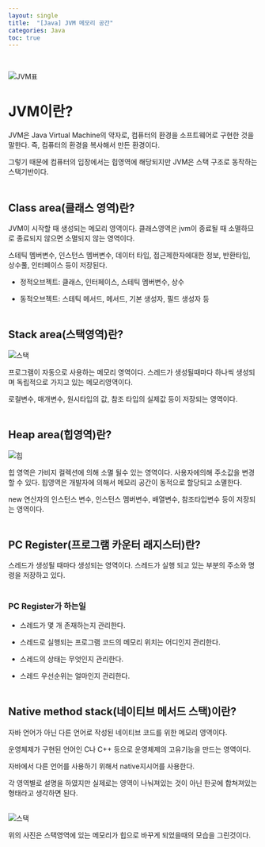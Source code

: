 ```yaml
---
layout: single
title:  "[Java] JVM 메모리 공간"
categories: Java
toc: true
---
```

<br/>

![JVM표](https:/images/2023-03-26-jvm/jvm표.JPG)
<br/>

# JVM이란? #

JVM은 Java Virtual Machine의 약자로, 컴퓨터의 환경을 소프트웨어로 구현한 것을 말한다. 
즉, 컴퓨터의 환경을 복사해서 만든 환경이다.

그렇기 때문에 컴퓨터의 입장에서는 힙영역에 해당되지만 JVM은 스택 구조로 동작하는 스택기반이다.
<br/><br/>

## Class area(클래스 영역)란? ##

JVM이 시작할 때 생성되는 메모리 영역이다. 클래스영역은 jvm이 종료될 때 소멸하므로 종료되지 않으면 소멸되지 않는 영역이다.

스테틱 멤버변수, 인스턴스 멤버변수, 데이터 타입, 접근제한자에대한 정보, 반환타입, 상수풀, 인터페이스 등이 저장된다.

- 정적오브젝트: 클래스, 인터페이스, 스테틱 멤버변수, 상수

- 동적오브젝트: 스테틱 메서드, 메서드, 기본 생성자, 필드 생성자 등
<br/><br/>

## Stack area(스택영역)란? ##

![스택](https:/images/2023-03-26-jvm/스택영역.PNG)
<br/>

프로그램이 자동으로 사용하는 메모리 영역이다. 스레드가 생성될때마다 하나씩 생성되며 독립적으로 가지고 있는 메모리영역이다. 

로컬변수, 매개변수, 원시타입의 값, 참조 타입의 실제값 등이 저장되는 영역이다.
<br/><br/>

## Heap area(힙영역)란? ##

![힙](https:/images/2023-03-26-jvm/힙영역.PNG)
<br/>

힙 영역은 가비지 컬렉션에 의해 소멸 될수 있는 영역이다. 사용자에의해 주소값을 변경할 수 있다. 힙영역은 개발자에 의해서 메모리 공간이 동적으로 할당되고 소멸한다.

new 연산자의 인스턴스 변수, 인스턴스 멤버변수, 배열변수, 참조타입변수 등이 저장되는 영역이다.
<br/><br/>

## PC Register(프로그램 카운터 래지스터)란? ##

스레드가 생성될 때마다 생성되는 영역이다. 스레드가 실행 되고 있는 부분의 주소와 명령을 저장하고 있다.
<br/><br/>

### PC Register가 하는일 ###

- 스레드가 몇 개 존재하는지 관리한다.

- 스레드로 실행되는 프로그램 코드의 메모리 위치는 어디인지 관리한다.

- 스레드의 상태는 무엇인지 관리한다.

- 스레드 우선순위는 얼마인지 관리한다.
<br/><br/>

## Native method stack(네이티브 메서드 스택)이란? ##

자바 언어가 아닌 다른 언어로 작성된 네이티브 코드를 위한 메모리 영역이다.

운영체제가 구현된 언어인 C나 C++ 등으로 운영체제의 고유기능을 만드는 영역이다.

자바에서 다른 언어를 사용하기 위해서 native지시어를 사용한다.

각 영역별로 설명을 하였지만 실제로는 영역이 나눠져있는 것이 아닌 한곳에 합쳐져있는 형태라고 생각하면 된다.
<br/><br/>

![스택](https:/images/2023-03-26-jvm/JVM.PNG)

위의 사진은 스택영역에 있는 메모리가 힙으로 바꾸게 되었을때의 모습을 그린것이다.
